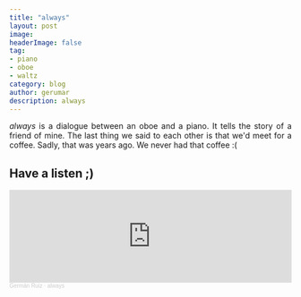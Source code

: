 ```yaml
---
title: "always"
layout: post
image:  
headerImage: false
tag:
- piano
- oboe
- waltz
category: blog
author: gerumar
description: always
---
```


<p style='text-align: justify;'><em>always</em> is a dialogue between an oboe and a piano. It tells the story of a friend of mine. The last thing we said to each other is that we'd meet for a coffee. Sadly, that was years ago. We never had that coffee :(</p>


## Have a listen ;)

<iframe width="100%" height="166" scrolling="no" frameborder="no" allow="autoplay" src="https://w.soundcloud.com/player/?url=https%3A//api.soundcloud.com/tracks/1137623980%3Fsecret_token%3Ds-NG3SNmOAxuq&color=%2318db37&auto_play=false&hide_related=false&show_comments=true&show_user=true&show_reposts=false&show_teaser=true"></iframe><div style="font-size: 10px; color: #cccccc;line-break: anywhere;word-break: normal;overflow: hidden;white-space: nowrap;text-overflow: ellipsis; font-family: Interstate,Lucida Grande,Lucida Sans Unicode,Lucida Sans,Garuda,Verdana,Tahoma,sans-serif;font-weight: 100;"><a href="https://soundcloud.com/german-ruiz-115551229" title="Germán Ruiz" target="_blank" style="color: #cccccc; text-decoration: none;">Germán Ruiz</a> · <a href="https://soundcloud.com/german-ruiz-115551229/always/s-NG3SNmOAxuq" title="always" target="_blank" style="color: #cccccc; text-decoration: none;">always</a></div>
